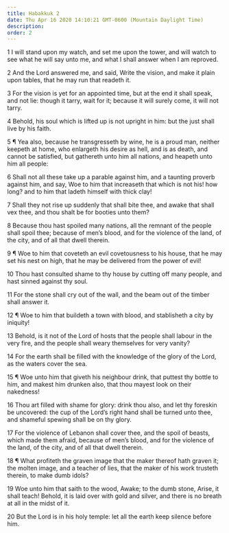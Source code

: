 ```yaml
---
title: Habakkuk 2
date: Thu Apr 16 2020 14:10:21 GMT-0600 (Mountain Daylight Time)
description: 
order: 2
---
```


<p>
  1 I will stand upon my watch, and set me upon the tower, and will watch to see
  what he will say unto me, and what I shall answer when I am reproved.
</p>
<p>
  2 And the Lord answered me, and said, Write the vision, and make it plain upon
  tables, that he may run that readeth it.
</p>
<p>
  3 For the vision is yet for an appointed time, but at the end it shall speak,
  and not lie: though it tarry, wait for it; because it will surely come, it
  will not tarry.
</p>
<p>
  4 Behold, his soul which is lifted up is not upright in him: but the just
  shall live by his faith.
</p>
<p>
  5 &#xB6; Yea also, because he transgresseth by wine, he is a proud man,
  neither keepeth at home, who enlargeth his desire as hell, and is as death,
  and cannot be satisfied, but gathereth unto him all nations, and heapeth unto
  him all people:
</p>
<p>
  6 Shall not all these take up a parable against him, and a taunting proverb
  against him, and say, Woe to him that increaseth that which is not his! how
  long? and to him that ladeth himself with thick clay!
</p>
<p>
  7 Shall they not rise up suddenly that shall bite thee, and awake that shall
  vex thee, and thou shalt be for booties unto them?
</p>
<p>
  8 Because thou hast spoiled many nations, all the remnant of the people shall
  spoil thee; because of men&#x2019;s blood, and for the violence of the land,
  of the city, and of all that dwell therein.
</p>
<p>
  9 &#xB6; Woe to him that coveteth an evil covetousness to his house, that he
  may set his nest on high, that he may be delivered from the power of evil!
</p>
<p>
  10 Thou hast consulted shame to thy house by cutting off many people, and hast
  sinned against thy soul.
</p>
<p>
  11 For the stone shall cry out of the wall, and the beam out of the timber
  shall answer it.
</p>
<p>
  12 &#xB6; Woe to him that buildeth a town with blood, and stablisheth a city
  by iniquity!
</p>
<p>
  13 Behold, is it not of the Lord of hosts that the people shall labour in the
  very fire, and the people shall weary themselves for very vanity?
</p>
<p>
  14 For the earth shall be filled with the knowledge of the glory of the Lord,
  as the waters cover the sea.
</p>
<p>
  15 &#xB6; Woe unto him that giveth his neighbour drink, that puttest thy
  bottle to him, and makest him drunken also, that thou mayest look on their
  nakedness!
</p>
<p>
  16 Thou art filled with shame for glory: drink thou also, and let thy foreskin
  be uncovered: the cup of the Lord&#x2019;s right hand shall be turned unto
  thee, and shameful spewing shall be on thy glory.
</p>
<p>
  17 For the violence of Lebanon shall cover thee, and the spoil of beasts,
  which made them afraid, because of men&#x2019;s blood, and for the violence of
  the land, of the city, and of all that dwell therein.
</p>
<p>
  18 &#xB6; What profiteth the graven image that the maker thereof hath graven
  it; the molten image, and a teacher of lies, that the maker of his work
  trusteth therein, to make dumb idols?
</p>
<p>
  19 Woe unto him that saith to the wood, Awake; to the dumb stone, Arise, it
  shall teach! Behold, it is laid over with gold and silver, and there is no
  breath at all in the midst of it.
</p>
<p>
  20 But the Lord is in his holy temple: let all the earth keep silence before
  him.
</p>
